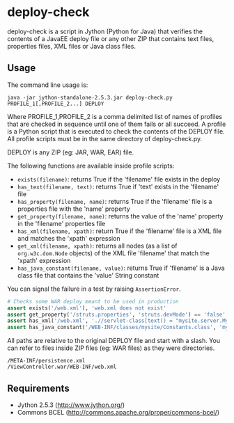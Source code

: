 deploy-check
================================

deploy-check is a script in Jython (Python for Java) that verifies the contents of a JavaEE deploy file or any other ZIP that contains text files, properties files, XML files or Java class files.

Usage
-------------------------

The command line usage is:

    java -jar jython-standalone-2.5.3.jar deploy-check.py PROFILE_1[,PROFILE_2...] DEPLOY

Where PROFILE_1,PROFILE_2 is a comma delimited list of names of profiles that are checked in sequence until one of them fails or all succeed. A profile is a Python script that is executed to check the contents of the DEPLOY file. All profile scripts must be in the same directory of deploy-check.py.

DEPLOY is any ZIP (eg: JAR, WAR, EAR) file.

The following functions are available inside profile scripts:

* `exists(filename)`: returns True if the 'filename' file exists in the deploy
* `has_text(filename, text)`: returns True if 'text' exists in the 'filename' file
* `has_property(filename, name)`: returns True if the 'filename' file is a properties file with the 'name' property
* `get_property(filename, name)`: returns the value of the 'name' property in the 'filename' properties file
* `has_xml(filename, xpath)`: return True if the 'filename' file is a XML file and matches the 'xpath' expression
* `get_xml(filename, xpath)`: returns all nodes (as a list of `org.w3c.dom.Node` objects) of the XML file 'filename' that match the 'xpath' expression
* `has_java_constant(filename, value)`: returns True if 'filename' is a Java class file that contains the 'value' String constant

You can signal the failure in a test by raising `AssertionError`.

```python
# Checks some WAR deploy meant to be used in production
assert exists('/web.xml'), 'web.xml does not exist'
assert get_property('/struts.properties', 'struts.devMode') == 'false', 'Struts is not configured to production mode'
assert has_xml('/web.xml', './/servlet-class[text() = "mysite.server.MyServlet"]'), 'Wrong servlet class configured in web.xml'
assert has_java_constant('/WEB-INF/classes/mysite/Constants.class', 'my-development-server'), 'mysite.Constants not configured to production mode'
```

All paths are relative to the original DEPLOY file and start with a slash. You can refer to files inside ZIP files (eg: WAR files) as they were directories.

    /META-INF/persistence.xml
    /ViewController.war/WEB-INF/web.xml

Requirements
-------------------------

* Jython 2.5.3 (http://www.jython.org/)
* Commons BCEL (http://commons.apache.org/proper/commons-bcel/)
